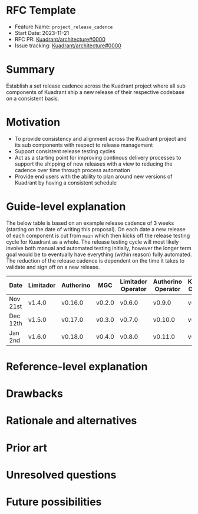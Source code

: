 # RFC Template

- Feature Name: `project_release_cadence`
- Start Date: 2023-11-21
- RFC PR: [Kuadrant/architecture#0000](https://github.com/Kuadrant/architecture/pull/0000)
- Issue tracking: [Kuadrant/architecture#0000](https://github.com/Kuadrant/architecture/issues/0000)

# Summary
[summary]: #summary

Establish a set release cadence across the Kuadrant project where all sub components of Kuadrant ship a new release of their respective codebase on a consistent basis.

# Motivation
[motivation]: #motivation

- To provide consistency and alignment across the Kuadrant project and its sub components with respect to release management
- Support consistent release testing cycles
- Act as a starting point for improving continous delivery processes to support the shipping of new releases with a view to reducing the cadence over time through process automation
- Provide end users with the ability to plan around new versions of Kuadrant by having a consistent schedule

# Guide-level explanation
[guide-level-explanation]: #guide-level-explanation

The below table is based on an example release cadence of 3 weeks (starting on the date of writing this proposal). On each date a new release of each component is cut from `main` which then kicks off the release testing cycle for Kuadrant as a whole. The release testing cycle will most likely involve both manual and automated testing initially, however the longer term goal would be to eventually have everything (within reason) fully automated. The reduction of the release cadence is dependent on the time it takes to validate and sign off on a new release. 

|Date   | Limitador | Authorino | MGC | Limitador Operator | Authorino Operator | Kuadrant Operator |
|---|---|---|---|---|---|---|
| Nov 21st | v1.4.0 | v0.16.0 | v0.2.0 | v0.6.0 |v0.9.0 | v0.5.0 |
| Dec 12th | v1.5.0 | v0.17.0 | v0.3.0 | v0.7.0 |v0.10.0 | v0.6.0 |
| Jan 2nd  | v1.6.0 | v0.18.0 | v0.4.0 | v0.8.0 |v0.11.0 | v0.7.0 |


# Reference-level explanation
[reference-level-explanation]: #reference-level-explanation

<TBD>

# Drawbacks
[drawbacks]: #drawbacks

<TBD>

# Rationale and alternatives
[rationale-and-alternatives]: #rationale-and-alternatives

<TBD>

# Prior art
[prior-art]: #prior-art

<TBD>

# Unresolved questions
[unresolved-questions]: #unresolved-questions

<TBD>

# Future possibilities
[future-possibilities]: #future-possibilities

<TBD>
